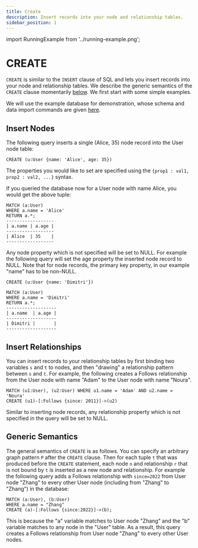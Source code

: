 ```yaml
---
title: Create
description: Insert records into your node and relationship tables.
sidebar_position: 1
---
```


import RunningExample from '../running-example.png';

# CREATE
`CREATE` is similar to the `INSERT` clause of SQL and lets you insert records into your node and relationship tables. We describe the generic semantics of the 
`CREATE` clause momentarily [below](#generic-semantics). We first start with some simple examples.

We will use the example database for demonstration, whose schema and data import commands are given [here](../query-clauses/example-database.md).

## Insert Nodes
The following query inserts a single (Alice, 35) node record into the User node table:

```
CREATE (u:User {name: 'Alice', age: 35})
```
The properties you would like to set are specified using the
`{prop1 : val1, prop2 : val2, ...}` syntax.  

If you queried the database now for 
a User node with name Alice, you would get the above tuple:
```
MATCH (a:User) 
WHERE a.name = 'Alice' 
RETURN a.*;
------------------
| a.name | a.age |
------------------
| Alice  | 35    |
------------------
```

Any node property which is not specified will be set to NULL. 
For example the following query will set the age property
the inserted node record to NULL. Note that for node records,
the primary key property, in our example "name" has to be non-NULL.
```
CREATE (u:User {name: 'Dimitri'})
```
```
MATCH (a:User) 
WHERE a.name = 'Dimitri' 
RETURN a.*;
-------------------
| a.name  | a.age |
-------------------
| Dimitri |       |
-------------------
```

## Insert Relationships
You can insert records to your relationship tables by
first binding two variables `s` and `t` to nodes, and then
"drawing" a relationship pattern between `s` and `t`. 
For example, the following creates a Follows relationship
from the User node with name "Adam" to the User node with
name "Noura". 
```
MATCH (u1:User), (u2:User) WHERE u1.name = 'Adam' AND u2.name = 'Noura' 
CREATE (u1)-[:Follows {since: 2011}]->(u2)
```
Similar to inserting node records, any relationship property which is not 
specified in the query will be set to NULL.

## Generic Semantics
The general semantics of `CREATE` is as follows. You can specify
an arbitrary graph pattern `P` after the `CREATE` clause.
Then for each tuple `t` that was produced before the `CREATE` statement, 
each node `n` and relationship `r` that is not bound by `t` is inserted
as a new node and relationship. For example the following query
adds a Follows relationship with `since=2022` from User node "Zhang" 
to every other User node (including from "Zhang" to "Zhang") 
in the database:

```
MATCH (a:User), (b:User) 
WHERE a.name = "Zhang" 
CREATE (a)-[:Follows {since:2022}]->(b);
```
This is because the "a" variable matches to User node "Zhang" and the "b" variable matches to any node in the "User" table. As a result, this query creates a Follows relationship from User node "Zhang" to every other User nodes.

